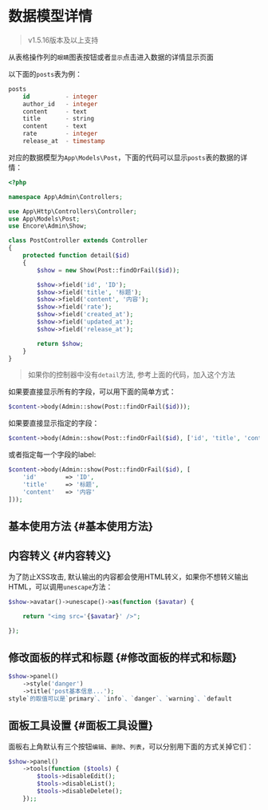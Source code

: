 # 数据模型详情

> v1.5.16版本及以上支持

从表格操作列的`眼睛`图表按钮或者`显示`点击进入数据的详情显示页面

以下面的`posts`表为例：

```sql
posts
    id          - integer
    author_id   - integer
    content     - text
    title       - string
    content     - text
    rate        - integer
    release_at  - timestamp
```

对应的数据模型为`App\Models\Post`，下面的代码可以显示`posts`表的数据的详情：

```php
<?php

namespace App\Admin\Controllers;

use App\Http\Controllers\Controller;
use App\Models\Post;
use Encore\Admin\Show;

class PostController extends Controller
{
    protected function detail($id)
    {
        $show = new Show(Post::findOrFail($id));

        $show->field('id', 'ID');
        $show->field('title', '标题');
        $show->field('content', '内容');
        $show->field('rate');
        $show->field('created_at');
        $show->field('updated_at');
        $show->field('release_at');

        return $show;
    }
}
```

> 如果你的控制器中没有`detail`方法, 参考上面的代码，加入这个方法

如果要直接显示所有的字段，可以用下面的简单方式：

```php
$content->body(Admin::show(Post::findOrFail($id)));
```

如果要直接显示指定的字段：

```php
$content->body(Admin::show(Post::findOrFail($id), ['id', 'title', 'content']));
```

或者指定每一个字段的label:

```php
$content->body(Admin::show(Post::findOrFail($id), [
    'id'        => 'ID',
    'title'     => '标题',
    'content'   => '内容'
]));
```

## 基本使用方法 {#基本使用方法}

## 内容转义 {#内容转义}

为了防止XSS攻击, 默认输出的内容都会使用HTML转义，如果你不想转义输出HTML，可以调用`unescape`方法：

```php
$show->avatar()->unescape()->as(function ($avatar) {

    return "<img src='{$avatar}' />";

});
```

## 修改面板的样式和标题 {#修改面板的样式和标题}

```php
$show->panel()
    ->style('danger')
    ->title('post基本信息...');
style`的取值可以是`primary`、`info`、`danger`、`warning`、`default
```

## 面板工具设置 {#面板工具设置}

面板右上角默认有三个按钮`编辑`、`删除`、`列表`，可以分别用下面的方式关掉它们：

```php
$show->panel()
    ->tools(function ($tools) {
        $tools->disableEdit();
        $tools->disableList();
        $tools->disableDelete();
    });;
```